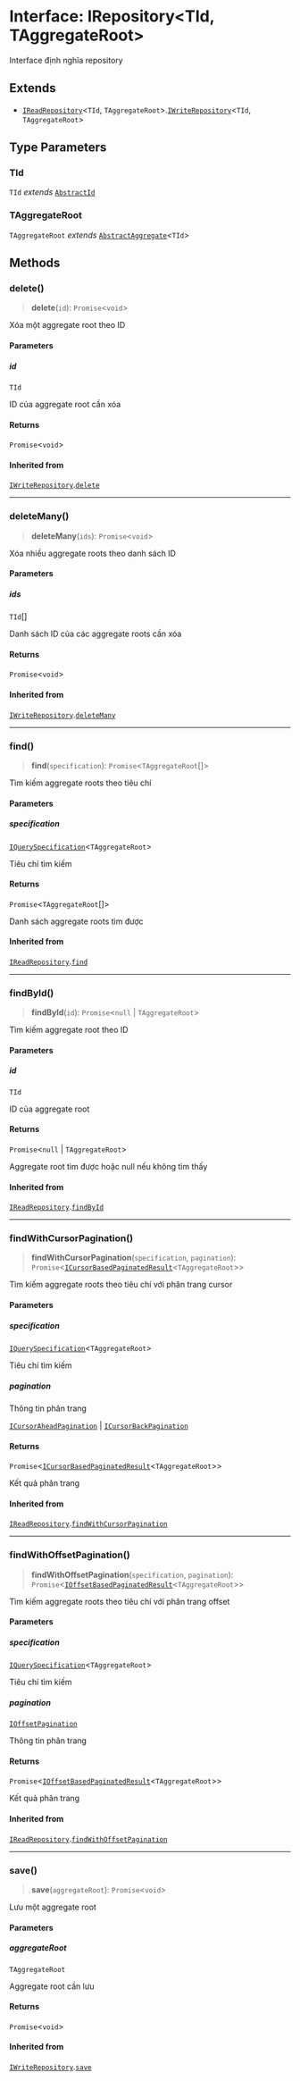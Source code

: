 # Interface: IRepository\<TId, TAggregateRoot\>

Interface định nghĩa repository

## Extends

- [`IReadRepository`](/libraries/common-domain/Interface.IReadRepository.md)\<`TId`, `TAggregateRoot`\>.[`IWriteRepository`](/libraries/common-domain/Interface.IWriteRepository.md)\<`TId`, `TAggregateRoot`\>

## Type Parameters

### TId

`TId` _extends_ [`AbstractId`](/libraries/common-domain/Class.AbstractId.md)

### TAggregateRoot

`TAggregateRoot` _extends_ [`AbstractAggregate`](/libraries/common-domain/Class.AbstractAggregate.md)\<`TId`\>

## Methods

<a id="delete"></a>

### delete()

> **delete**(`id`): `Promise`\<`void`\>

Xóa một aggregate root theo ID

#### Parameters

##### id

`TId`

ID của aggregate root cần xóa

#### Returns

`Promise`\<`void`\>

#### Inherited from

[`IWriteRepository`](/libraries/common-domain/Interface.IWriteRepository.md).[`delete`](/libraries/common-domain/Interface.IWriteRepository.md#delete)

---

<a id="deletemany"></a>

### deleteMany()

> **deleteMany**(`ids`): `Promise`\<`void`\>

Xóa nhiều aggregate roots theo danh sách ID

#### Parameters

##### ids

`TId`[]

Danh sách ID của các aggregate roots cần xóa

#### Returns

`Promise`\<`void`\>

#### Inherited from

[`IWriteRepository`](/libraries/common-domain/Interface.IWriteRepository.md).[`deleteMany`](/libraries/common-domain/Interface.IWriteRepository.md#deletemany)

---

<a id="find"></a>

### find()

> **find**(`specification`): `Promise`\<`TAggregateRoot`[]\>

Tìm kiếm aggregate roots theo tiêu chí

#### Parameters

##### specification

[`IQuerySpecification`](/libraries/common-domain/Interface.IQuerySpecification.md)\<`TAggregateRoot`\>

Tiêu chí tìm kiếm

#### Returns

`Promise`\<`TAggregateRoot`[]\>

Danh sách aggregate roots tìm được

#### Inherited from

[`IReadRepository`](/libraries/common-domain/Interface.IReadRepository.md).[`find`](/libraries/common-domain/Interface.IReadRepository.md#find)

---

<a id="findbyid"></a>

### findById()

> **findById**(`id`): `Promise`\<`null` \| `TAggregateRoot`\>

Tìm kiếm aggregate root theo ID

#### Parameters

##### id

`TId`

ID của aggregate root

#### Returns

`Promise`\<`null` \| `TAggregateRoot`\>

Aggregate root tìm được hoặc null nếu không tìm thấy

#### Inherited from

[`IReadRepository`](/libraries/common-domain/Interface.IReadRepository.md).[`findById`](/libraries/common-domain/Interface.IReadRepository.md#findbyid)

---

<a id="findwithcursorpagination"></a>

### findWithCursorPagination()

> **findWithCursorPagination**(`specification`, `pagination`): `Promise`\<[`ICursorBasedPaginatedResult`](/libraries/common-domain/Interface.ICursorBasedPaginatedResult.md)\<`TAggregateRoot`\>\>

Tìm kiếm aggregate roots theo tiêu chí với phân trang cursor

#### Parameters

##### specification

[`IQuerySpecification`](/libraries/common-domain/Interface.IQuerySpecification.md)\<`TAggregateRoot`\>

Tiêu chí tìm kiếm

##### pagination

Thông tin phân trang

[`ICursorAheadPagination`](/libraries/common-domain/Interface.ICursorAheadPagination.md) | [`ICursorBackPagination`](/libraries/common-domain/Interface.ICursorBackPagination.md)

#### Returns

`Promise`\<[`ICursorBasedPaginatedResult`](/libraries/common-domain/Interface.ICursorBasedPaginatedResult.md)\<`TAggregateRoot`\>\>

Kết quả phân trang

#### Inherited from

[`IReadRepository`](/libraries/common-domain/Interface.IReadRepository.md).[`findWithCursorPagination`](/libraries/common-domain/Interface.IReadRepository.md#findwithcursorpagination)

---

<a id="findwithoffsetpagination"></a>

### findWithOffsetPagination()

> **findWithOffsetPagination**(`specification`, `pagination`): `Promise`\<[`IOffsetBasedPaginatedResult`](/libraries/common-domain/Interface.IOffsetBasedPaginatedResult.md)\<`TAggregateRoot`\>\>

Tìm kiếm aggregate roots theo tiêu chí với phân trang offset

#### Parameters

##### specification

[`IQuerySpecification`](/libraries/common-domain/Interface.IQuerySpecification.md)\<`TAggregateRoot`\>

Tiêu chí tìm kiếm

##### pagination

[`IOffsetPagination`](/libraries/common-domain/Interface.IOffsetPagination.md)

Thông tin phân trang

#### Returns

`Promise`\<[`IOffsetBasedPaginatedResult`](/libraries/common-domain/Interface.IOffsetBasedPaginatedResult.md)\<`TAggregateRoot`\>\>

Kết quả phân trang

#### Inherited from

[`IReadRepository`](/libraries/common-domain/Interface.IReadRepository.md).[`findWithOffsetPagination`](/libraries/common-domain/Interface.IReadRepository.md#findwithoffsetpagination)

---

<a id="save"></a>

### save()

> **save**(`aggregateRoot`): `Promise`\<`void`\>

Lưu một aggregate root

#### Parameters

##### aggregateRoot

`TAggregateRoot`

Aggregate root cần lưu

#### Returns

`Promise`\<`void`\>

#### Inherited from

[`IWriteRepository`](/libraries/common-domain/Interface.IWriteRepository.md).[`save`](/libraries/common-domain/Interface.IWriteRepository.md#save)

